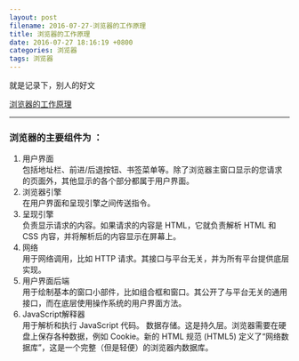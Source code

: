 ```yaml
---
layout: post
filename: 2016-07-27-浏览器的工作原理
title: 浏览器的工作原理
date: 2016-07-27 18:16:19 +0800
categories: 浏览器
tags: 浏览器
---
```


就是记录下，别人的好文

[浏览器的工作原理](http://www.html5rocks.com/zh/tutorials/internals/howbrowserswork/)

----

### 浏览器的主要组件为 ：

1. 用户界面 <br>包括地址栏、前进/后退按钮、书签菜单等。除了浏览器主窗口显示的您请求的页面外，其他显示的各个部分都属于用户界面。
2. 浏览器引擎 <br>在用户界面和呈现引擎之间传送指令。
3. 呈现引擎 <br>负责显示请求的内容。如果请求的内容是 HTML，它就负责解析 HTML 和 CSS 内容，并将解析后的内容显示在屏幕上。
4. 网络 <br>用于网络调用，比如 HTTP 请求。其接口与平台无关，并为所有平台提供底层实现。
5. 用户界面后端 <br>用于绘制基本的窗口小部件，比如组合框和窗口。其公开了与平台无关的通用接口，而在底层使用操作系统的用户界面方法。
6. JavaScript解释器 <br>用于解析和执行 JavaScript 代码。
数据存储。这是持久层。浏览器需要在硬盘上保存各种数据，例如 Cookie。新的 HTML 规范 (HTML5) 定义了“网络数据库”，这是一个完整（但是轻便）的浏览器内数据库。